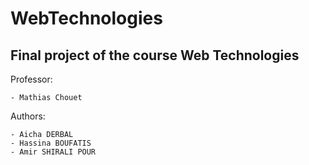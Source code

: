 # WebTechnologies

## Final project of the course Web Technologies

Professor:

	- Mathias Chouet



Authors:

	- Aicha DERBAL
	- Hassina BOUFATIS
	- Amir SHIRALI POUR

